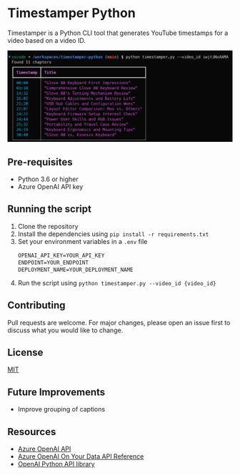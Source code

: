 # Timestamper Python

Timestamper is a Python CLI tool that generates YouTube timestamps for a video based on a video ID.

![demo](demo.png)

## Pre-requisites

- Python 3.6 or higher
- Azure OpenAI API key

## Running the script

1. Clone the repository
2. Install the dependencies using `pip install -r requirements.txt`
3. Set your environment variables in a `.env` file
    ```
    OPENAI_API_KEY=YOUR_API_KEY  
    ENDPOINT=YOUR_ENDPOINT
    DEPLOYMENT_NAME=YOUR_DEPLOYMENT_NAME
    ```
4. Run the script using `python timestamper.py --video_id {video_id}`

## Contributing

Pull requests are welcome. For major changes, please open an issue first to discuss what you would like to change.

## License

[MIT](https://choosealicense.com/licenses/mit/)

## Future Improvements

- Improve grouping of captions

## Resources

- [Azure OpenAI API](https://www.microsoft.com/en-us/azure/openai)
- [Azure OpenAI On Your Data API Reference](https://learn.microsoft.com/en-us/azure/ai-services/openai/references/on-your-data?tabs=python)
- [OpenAI Python API library](https://github.com/openai/openai-python/blob/main/README.md)
